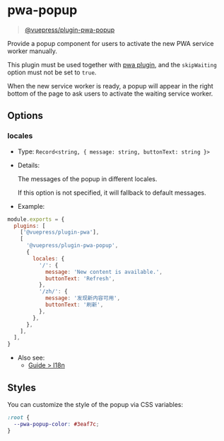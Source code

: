 # pwa-popup

> [@vuepress/plugin-pwa-popup](https://www.npmjs.com/package/@vuepress/plugin-pwa-popup)

Provide a popup component for users to activate the new PWA service worker manually.

This plugin must be used together with [pwa plugin](./pwa.md), and the `skipWaiting` option must not be set to `true`.

When the new service worker is ready, a popup will appear in the right bottom of the page to ask users to activate the waiting service worker.

## Options

### locales

- Type: `Record<string, { message: string, buttonText: string }>`

- Details:

  The messages of the popup in different locales.

  If this option is not specified, it will fallback to default messages.

- Example:

```js
module.exports = {
  plugins: [
    ['@vuepress/plugin-pwa'],
    [
      '@vuepress/plugin-pwa-popup',
      {
        locales: {
          '/': {
            message: 'New content is available.',
            buttonText: 'Refresh',
          },
          '/zh/': {
            message: '发现新内容可用',
            buttonText: '刷新',
          },
        },
      },
    ],
  ],
}
```

- Also see:
  - [Guide > I18n](../../guide/i18n.md)

## Styles

You can customize the style of the popup via CSS variables:

```css
:root {
  --pwa-popup-color: #3eaf7c;
}
```
